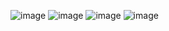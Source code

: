 ![image](https://user-images.githubusercontent.com/59596996/121038637-a762cc80-c7da-11eb-833a-d472b6c19d4c.png)
![image](https://user-images.githubusercontent.com/59596996/121039830-9ebec600-c7db-11eb-8813-ffdcfb85679e.png)
![image](https://user-images.githubusercontent.com/59596996/121039508-5901fd80-c7db-11eb-9e68-b9c90be337fa.png)
![image](https://user-images.githubusercontent.com/59596996/121039635-76cf6280-c7db-11eb-9cc1-44c0b5adfad8.png)

